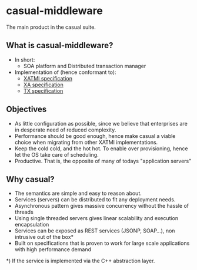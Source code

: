 # casual-middleware

The main product in the casual suite.

## What is casual-middleware?

* In short: 
    * SOA platform and Distributed transaction manager
* Implementation of (hence conformant to):
    * [XATMI specification](http://pubs.opengroup.org/onlinepubs/9694999399/toc.pdf)
    * [XA specification](http://pubs.opengroup.org/onlinepubs/009680699/toc.pdf)
    * [TX specification](http://pubs.opengroup.org/onlinepubs/9694999599/toc.pdf)


## Objectives
* As little configuration as possible, since we believe that enterprises are in desperate need of reduced complexity.
* Performance should be good enough, hence make casual a viable choice when migrating from other XATMI implementations.
* Keep the cold cold, and the hot hot. To enable over provisioning, hence let the OS take care of scheduling.
* Productive. That is, the opposite of many of todays "application servers"


## Why casual?
* The semantics are simple and easy to reason about.
* Services (servers) can be distributed to fit any deployment needs.
* Asynchronous pattern gives massive concurrency without the hassle of threads
* Using single threaded servers gives linear scalability and execution encapsulation 
* Services can be exposed as REST services (JSONP, SOAP…), non intrusive out of the box\*
* Built on specifications that is proven to work for large scale applications with high performance demand

\*) If the service is implemented via the C++ abstraction layer.



